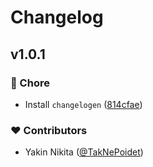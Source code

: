 # Changelog


## v1.0.1


### 🏡 Chore

- Install `changelogen` ([814cfae](https://github.com/TakNePoidet/thumbhash-cli/commit/814cfae))

### ❤️ Contributors

- Yakin Nikita ([@TakNePoidet](http://github.com/TakNePoidet))

